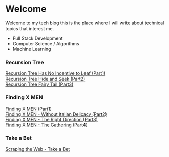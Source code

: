 
# Welcome
Welcome to my tech blog this is the place where I will write about technical topics that interest me.
- Full Stack Development
- Computer Science / Algorithms
- Machine Learning



### Recursion Tree
[Recursion Tree Has No Incentive to Leaf (Part1)](http://leonstel.github.io/blogs/recursive_tree_part1)  
[Recursion Tree Hide and Seek (Part2)](http://leonstel.github.io/blogs/recursive_tree_part2)  
[Recursion Tree Fairy Tail (Part3)](http://leonstel.github.io/blogs/recursive_tree_part3)


### Finding X MEN
[Finding X MEN (Part1)](http://leonstel.github.io/blogs/xmen_part1)  
[Finding  X MEN - Without Italian Delicacy (Part2)](http://leonstel.github.io/blogs/xmen_part2)  
[Finding  X MEN - The Right Direction (Part3)](http://leonstel.github.io/blogs/xmen_part3)  
[Finding  X MEN - The Gathering (Part4)](http://leonstel.github.io/blogs/xmen_part4)

### Take a Bet
[Scraping the Web - Take a Bet](http://leonstel.github.io/blogs/scrape_the_web1)  
